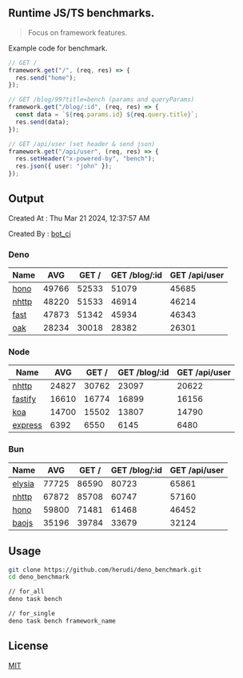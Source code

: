 ## Runtime JS/TS benchmarks.

> Focus on framework features.

Example code for benchmark.
```ts
// GET /
framework.get("/", (req, res) => {
  res.send("home");
});

// GET /blog/99?title=bench (params and queryParams)
framework.get("/blog/:id", (req, res) => {
  const data = `${req.params.id} ${req.query.title}`;
  res.send(data);
});

// GET /api/user (set header & send json)
framework.get("/api/user", (req, res) => {
  res.setHeader("x-powered-by", "bench");
  res.json({ user: "john" });
});
```

## Output
Created At : Thu Mar 21 2024, 12:37:57 AM

Created By : [bot_ci](https://github.com/herudi/deno_benchmarks/commits?author=github-actions%5Bbot%5D)


### Deno
|Name|AVG|GET /|GET /blog/:id|GET /api/user|
|----|----|----|----|----|
|[hono](https://github.com/honojs/hono)|49766|52533|51079|45685|
|[nhttp](https://github.com/nhttp/nhttp)|48220|51533|46914|46214|
|[fast](https://github.com/danteissaias/fast)|47873|51342|45934|46343|
|[oak](https://github.com/oakserver/oak)|28234|30018|28382|26301|
  


### Node
|Name|AVG|GET /|GET /blog/:id|GET /api/user|
|----|----|----|----|----|
|[nhttp](https://github.com/nhttp/nhttp)|24827|30762|23097|20622|
|[fastify](https://github.com/fastify/fastify)|16610|16774|16899|16156|
|[koa](https://github.com/koajs/koa)|14700|15502|13807|14790|
|[express](https://github.com/expressjs/express)|6392|6550|6145|6480|
  


### Bun
|Name|AVG|GET /|GET /blog/:id|GET /api/user|
|----|----|----|----|----|
|[elysia](https://github.com/elysiajs/elysia)|77725|86590|80723|65861|
|[nhttp](https://github.com/nhttp/nhttp)|67872|85708|60747|57160|
|[hono](https://github.com/honojs/hono)|59800|71481|61468|46452|
|[baojs](https://github.com/mattreid1/baojs)|35196|39784|33679|32124|
  



## Usage

```bash
git clone https://github.com/herudi/deno_benchmark.git
cd deno_benchmark

// for_all
deno task bench

// for_single
deno task bench framework_name
```

## License

[MIT](LICENSE)

